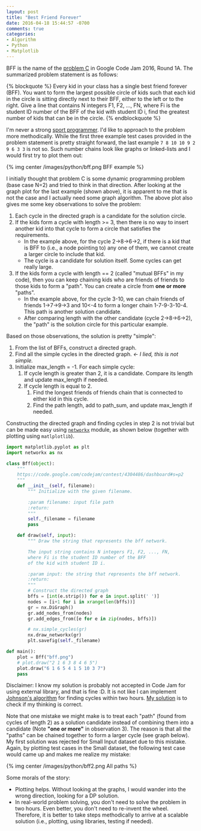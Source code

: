 ```yaml
---
layout: post
title: "Best Friend Forever"
date: 2016-04-18 15:44:57 -0700
comments: true
categories: 
- Algorithm
- Python
- Matplotlib
---
```


BFF is the name of the [problem C](https://code.google.com/codejam/contest/4304486/dashboard#s=p2) in Google Code Jam 2016, Round 1A. 
The summarized problem statement is as follows:

{% blockquote %}
Every kid in your class has a single best friend forever (BFF).
You want to form the largest possible circle of kids such that each kid in the circle is sitting directly next to their BFF, either to the left or to the right.
Give a line that contains N integers F1, F2, ..., FN, where Fi is the student ID number of the BFF of the kid with student ID i, find the greatest number of kids that can be in the circle.
{% endblockquote %}

<!--more-->

I'm never a strong [sport programmer](https://en.wikipedia.org/wiki/Competitive_programming).
I'd like to approach to the problem more methodically. 
While the first three example test cases provided in the problem statement is pretty straight forward, the last example `7 8 10 10 9 2 9 6 3 3` is not so.
Such number chains look like graphs or linked-lists and I would first try to plot them out: 

{% img center /images/python/bff.png BFF example %}

I initially thought that problem C is some dynamic programming problem (base case N=2) and tried to think in that direction.
After looking at the graph plot for the last example (shown above), it is apparent to me that is not the case and I actually need some graph algorithm.
The above plot also gives me some key observations to solve the problem:

1. Each cycle in the directed graph is a candidate for the solution circle.
1. If the kids form a cycle with length >= 3, then there is no way to insert another kid into that cycle to form a circle that satisfies the requirements.
   * In the example above, for the cycle 2->8->6->2, if there is a kid that is BFF to (i.e., a node pointing to) any one of them, we cannot create a larger circle to include that kid.
   * The cycle is a candidate for solution itself. Some cycles can get really large.
1. If the kids form a cycle with length == 2 (called "mutual BFFs" in my code), then you can keep chaining kids who are friends of friends to those kids to form a "path". You can create a circle from **one or more** "paths".
   * In the example above, for the cycle 3-10, we can chain friends of friends 1->7->9->3 and 10<-4 to form a longer chain 1-7-9-3-10-4. This path is another solution candidate.
   * After comparing length with the other candidate (cycle 2->8->6->2), the "path" is the solution circle for this particular example.

Based on those observations, the solution is pretty "simple":

1. From the list of BFFs, construct a directed graph.
1. Find all the simple cycles in the directed graph. *<- I lied, this is not simple.*
1. Initialize max_length = -1. For each simple cycle:
   1. If cycle length is greater than 2, it is a candidate. Compare its length and update max_length if needed.
   1. If cycle length is equal to 2.
      1. Find the longest friends of friends chain that is connected to either kid in this cycle.
      1. Find the path length, add to path_sum, and update max_length if needed.

Constructing the directed graph and finding cycles in step 2 is not trivial but can be made easy using [`networkx`](http://networkx.readthedocs.org/en/stable/) module, as shown below (together with plotting using `matlplotlib`). 

``` python Construct and plot directed graph with networkx
import matplotlib.pyplot as plt
import networkx as nx

class Bff(object):
    """
    https://code.google.com/codejam/contest/4304486/dashboard#s=p2
    """
    def __init__(self, filename):
        """ Initialize with the given filename.

        :param filename: input file path
        :return:
        """
        self._filename = filename
        pass

    def draw(self, input):
        """ Draw the string that represents the bff network.

        The input string contains N integers F1, F2, ..., FN, 
        where Fi is the student ID number of the BFF
        of the kid with student ID i.

        :param input: the string that represents the bff network.
        :return:
        """
        # Construct the directed graph
        bffs = [int(e.strip()) for e in input.split(' ')]
        nodes = [i+1 for i in xrange(len(bffs))]
        gr = nx.DiGraph()
        gr.add_nodes_from(nodes)
        gr.add_edges_from([e for e in zip(nodes, bffs)])

        # nx.simple_cycles(gr)
        nx.draw_networkx(gr)
        plt.savefig(self._filename)

def main():
    plot = Bff("bff.png")
    # plot.draw("2 1 6 3 8 4 6 5")
    plot.draw("6 1 6 5 4 1 5 10 3 7")
    pass
```

Disclaimer: I know my solution is probably not accepted in Code Jam for using external library, and that is fine :D. 
It is not like I can implement [Johnson's algorithm](https://en.wikipedia.org/wiki/Johnson%27s_algorithm) for finding cycles within two hours.
[My solution](https://github.com/tdongsi/python/blob/master/CodeJam/codejam/y2016/codejam.py) is to check if my thinking is correct.

Note that one mistake we might make is to treat each "path" (found from cycles of length 2) as a solution candidate instead of combining them into a candidate (Note **"one or more"** in observation 3).
The reason is that all the "paths" can be chained together to form a larger cycle (see graph below).
My first solution was rejected for Small Input dataset due to this mistake.
Again, by plotting test cases in the Small dataset, the following test case would came up and makes me realize my mistake:

{% img center /images/python/bff2.png All paths %}

Some morals of the story: 

* Plotting helps. Without looking at the graphs, I would wander into the wrong direction, looking for a DP solution.
* In real-world problem solving, you don't need to solve the problem in two hours. Even better, you don't need to re-invent the wheel. Therefore, it is better to take steps methodically to arrive at a scalable solution (i.e., plotting, using libraries, testing if needed).
